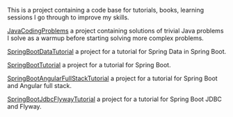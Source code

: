This is a project containing a code base for tutorials, books, learning sessions I go through to improve my skills.

[JavaCodingProblems](JavaCodingProblems/README.MD) a project containing solutions of trivial Java problems I solve as
a warmup before starting solving more complex problems.

[SpringBootDataTutorial](SpringBootDataTutorial/README.MD) a project for a tutorial for Spring Data in Spring Boot.

[SpringBootTutorial](SpringBootTutorial/README.MD) a project for a tutorial for Spring Boot.

[SpringBootAngularFullStackTutorial](SpringBootAngularFullStackTutorial/README.MD) a project for a tutorial for Spring Boot and Angular full stack.

[SpringBootJdbcFlywayTutorial](SpringBootJdbcFlywayTutorial/README.MD) a project for a tutorial for Spring Boot JDBC and Flyway.

